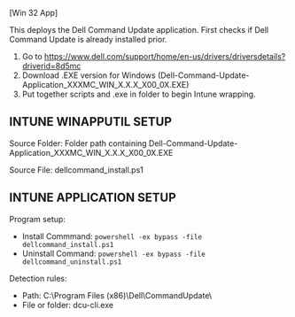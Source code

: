 [Win 32 App]

This deploys the Dell Command Update application. First checks if Dell Command Update is already installed prior.   
1. Go to https://www.dell.com/support/home/en-us/drivers/driversdetails?driverid=8d5mc
2. Download .EXE version for Windows (Dell-Command-Update-Application_XXXMC_WIN_X.X.X_X00_0X.EXE)
3. Put together scripts and .exe in folder to begin Intune wrapping.

**INTUNE WINAPPUTIL SETUP**
---------------------
Source Folder: Folder path containing Dell-Command-Update-Application_XXXMC_WIN_X.X.X_X00_0X.EXE 

Source File: dellcommand_install.ps1

**INTUNE APPLICATION SETUP**
----------------------------
Program setup:
- Install Commmand: ```powershell -ex bypass -file dellcommand_install.ps1```
- Uninstall Command: ```powershell -ex bypass -file dellcommand_uninstall.ps1```

Detection rules:
- Path: C:\Program Files (x86)\Dell\CommandUpdate\
- File or folder: dcu-cli.exe



